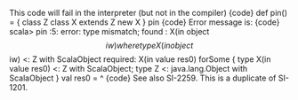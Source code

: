 This code will fail in the interpreter (but not in the compiler)
{code}
  def pin() = {
    class Z
    class X extends Z
    new X
  }
  pin
{code}
Error message is:
{code}
scala> pin
<console>:5: error: type mismatch;
 found   : X(in object $$iw) where type X(in object $$iw) <: Z with ScalaObject
 required: X(in value res0) forSome { type X(in value res0) <: Z with ScalaObject; type Z <: java.lang.Object with ScalaObject }
       val res0 = 
           ^
{code}
See also SI-2259.
This is a duplicate of SI-1201.
